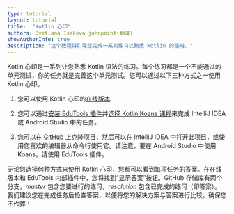 ```yaml
---
type: tutorial
layout: tutorial
title:  "Kotlin 心印"
authors: Svetlana Isakova johnpoint(翻译)
showAuthorInfo: true
description: "这个教程将引导您完成一系列练习以熟悉 Kotlin 的使用。"
---
```

Kotlin 心印是一系列让您熟悉 Kotlin 语法的练习。每个练习都是一个不能通过的单元测试，你的任务就是完善这个单元测试。您可以通过以下三种方式之一使用 Kotlin 心印。

1. 您可以使用 Kotlin 心印的[在线版本](https://play.kotlinlang.org/koans).

2. 您可以通过[安装 EduTools 插件]((https://www.jetbrains.com/help/education/install-edutools-plugin.html))并[选择 Kotlin Koans 课程](https://www.jetbrains.com/help/education/learner-start-guide.html?section=Kotlin%20Koans)来完成 IntelliJ IDEA 或 Android Studio 中的任务。

3. 您可以在 [GitHub](https://github.com/Kotlin/kotlin-koans) 上克隆项目，然后可以在 IntelliJ IDEA 中打开此项目，或使用您喜欢的编辑器从命令行使用它。请注意，要在 Android Studio 中使用 Koans，请使用 EduTools 插件。

无论您选择何种方式来使用 Kotlin 心印，您都可以看到每项任务的答案。在在线版本和 EduTools 内部插件中，您将找到“显示答案”按钮。GitHub 存储库有两个分支，*master* 包含您要进行的练习，*resolution* 包含已完成的练习（即答案）。我们建议您在完成任务后检查答案，以便将您的解决方案与答案进行比较。确保您不作弊！

